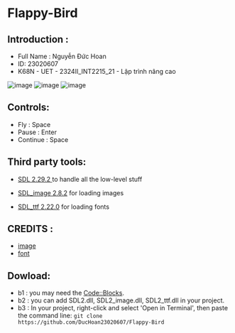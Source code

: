 # Flappy-Bird
## Introduction :

- Full Name : Nguyễn Đức Hoan
- ID: 23020607
- K68N - UET - 2324II_INT2215_21 - Lập trình nâng cao

![image](https://github.com/DucHoan23020607/Flappy-Bird/assets/160832222/0a107fc5-cfbf-4d9c-aa43-252109ef52de)
![image](https://github.com/DucHoan23020607/Flappy-Bird/assets/160832222/3a63119b-16ff-4afd-8a89-7345949f15ef)
![image](https://github.com/DucHoan23020607/Flappy-Bird/assets/160832222/3ec2edc1-e440-410e-960d-9ed5aa8bcd90)

## Controls:
- Fly : Space
- Pause : Enter
- Continue : Space

## Third party tools:

- [SDL 2.29.2 ](https://github.com/libsdl-org/SDL/releases/tag/prerelease-2.29.2) to handle all the low-level stuff

- [SDL_image 2.8.2](https://github.com/libsdl-org/SDL_image/releases/tag/release-2.8.2) for loading images

- [SDL_ttf 2.22.0](https://github.com/libsdl-org/SDL_ttf/releases/tag/release-2.22.0) for loading fonts

## CREDITS :

- [image](https://wallpapers.com/flappy-bird-background)
- [font](https://www.fontchu.com/games.htm)

## Dowload:
- b1 : you may need the [Code::Blocks](https://www.codeblocks.org/downloads/).
- b2 : you can add SDL2.dll, SDL2_image.dll, SDL2_ttf.dll in your project.
- b3 : In your project, right-click and select 'Open in Terminal', then paste the command line:
```git clone https://github.com/DucHoan23020607/Flappy-Bird```

